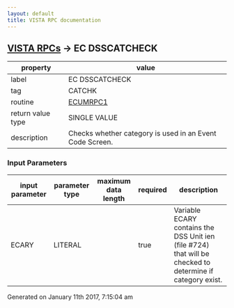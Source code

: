 ```yaml
---
layout: default
title: VISTA RPC documentation
---
```




## [VISTA RPCs](TableOfContent.md) &#8594; EC DSSCATCHECK 

 property | value 
--- | --- 
 label | EC DSSCATCHECK
 tag | CATCHK
 routine | [ECUMRPC1](http://code.osehra.org/dox/Routine_ECUMRPC1_source.html)
 return value type | SINGLE VALUE
 description | Checks whether category is used in an Event Code Screen.

### Input Parameters

| input parameter | parameter type | maximum data length | required | description | 
| --- | --- | --- | --- | --- | 
| ECARY | LITERAL |  | true | Variable ECARY contains the DSS Unit ien (file #724) that will be checked to determine if category exist. | 




 Generated on January 11th 2017, 7:15:04 am